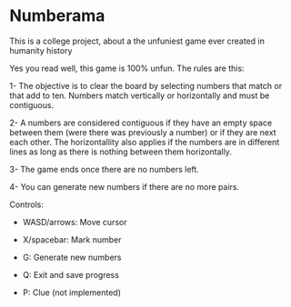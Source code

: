 # Numberama
This is a college project, about a the unfuniest game ever created in humanity history

Yes you read well, this game is 100% unfun. The rules are this:

1- The objective is to clear the board by selecting numbers that match or that add to ten. Numbers match vertically or horizontally and must be contiguous.

2- A numbers are considered contiguous if they have an empty space between them (were there was previously a number) or if they are next each other. The horizontallity also applies if the numbers are in different lines as long as there is nothing between them horizontally.

3- The game ends once there are no numbers left.

4- You can generate new numbers if there are no more pairs.

Controls:
+ WASD/arrows: Move cursor

+ X/spacebar: Mark number

+ G: Generate new numbers

+ Q: Exit and save progress

+ P: Clue (not implemented)
